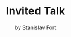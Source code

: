 ---
# Determines which item appears first on the schedule (lowest number (0) appears first)
sequence_id: 8

# Time of the event
time: 14:15 - 14:45

# Title of the event
title: Invited Talk
subtitle: by Stanislav Fort

# Speaker Info
speaker: Stanislav Fort
webpage: https://stanislavfort.github.io/
affil: Stanford University
affil_link: https://ganguli-gang.stanford.edu/people.html

# Image
img: ../speakers/StanislavFort.jpg
img_link: https://stanislavfort.github.io/
---